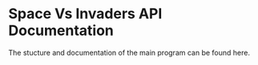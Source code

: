 # Space Vs Invaders API Documentation
The stucture and documentation of the main program can be found here.